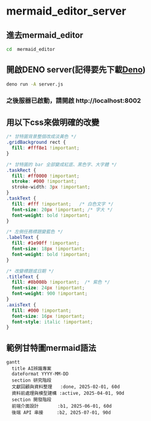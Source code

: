 # mermaid_editor_server


## 進去mermaid_editor
```bash
cd  mermaid_editor
```


## 開啟DENO server(記得要先下載[Deno](https://deno.com/))

```bash
deno run -A server.js
```
### 之後服器已啟動，請開啟 http://localhost:8002

## 用以下css來做明確的改變
```css
/* 甘特圖背景整個改成淡黃色 */
.gridBackground rect {
  fill: #fff8e1 !important;
}

/* 甘特圖的 bar 全部變成紅底、黑色字、大字體 */
.taskRect {
  fill: #ff0000 !important;
  stroke: #000 !important;
  stroke-width: 3px !important;
}
.taskText {
  fill: #fff !important;   /* 白色文字 */
  font-size: 20px !important; /* 字大 */
  font-weight: bold !important;
}

/* 左側任務標題變藍色 */
.labelText {
  fill: #1e90ff !important;
  font-size: 18px !important;
  font-weight: bold !important;
}

/* 改變標題或日期 */
.titleText {
  fill: #8b008b !important;  /* 紫色 */
  font-size: 24px !important;
  font-weight: 900 !important;
}
.axisText {
  fill: #000 !important;
  font-size: 16px !important;
  font-style: italic !important;
}
```



## 範例甘特圖mermaid語法

```mermaid
gantt
  title AI辨識專案
  dateFormat YYYY-MM-DD
  section 研究階段
  文獻回顧與資料整理   :done, 2025-02-01, 60d
  資料前處理與模型建構 :active, 2025-04-01, 90d
  section 開發階段
  前端介面設計       :b1, 2025-06-01, 60d
  後端 API 串接     :b2, 2025-07-01, 90d
```
